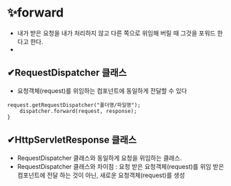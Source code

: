 # ✨forward
- 내가 받은 요청을 내가 처리하지 않고 다른 쪽으로 위임해 버릴 때 그것을 포워드 한다고 한다.
- 
## ✔RequestDispatcher 클래스 
-  요청객체(request)를 위임하는 컴포넌트에 동일하게 전달할 수 있다
```
request.getRequestDispatcher("폴더명/파일명");
	dispatcher.forward(request, response);
}
```

## ✔HttpServletResponse 클래스
- RequestDispatcher 클래스와 동일하게 요청을 위임하는 클래스.
- RequestDispatcher  클래스와 차이점 : 요청 받은 요청객체(request)를 위임 받은 컴포넌트에 전달 하는 것이 아닌, 새로운 요청객체(request)를 생성